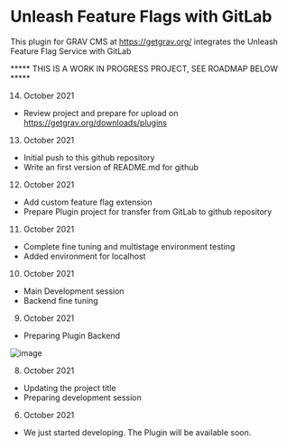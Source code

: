 # Unleash Feature Flags with GitLab
This plugin for GRAV CMS at https://getgrav.org/ integrates the Unleash Feature Flag Service with GitLab

***** THIS IS A WORK IN PROGRESS PROJECT, SEE ROADMAP BELOW *****

14. October 2021
- Review project and prepare for upload on https://getgrav.org/downloads/plugins

13. October 2021
- Initial push to this github repository
- Write an first version of README.md for github

12. October 2021
- Add custom feature flag extension
- Prepare Plugin project for transfer from GitLab to github repository

11. October 2021
- Complete fine tuning and multistage environment testing
- Added environment for localhost

10. October 2021
- Main Development session
- Backend fine tuning

09. October 2021
- Preparing Plugin Backend

![image](https://user-images.githubusercontent.com/30041108/136654709-934a6743-c063-4969-880c-879769848733.png)

08. October 2021 
- Updating the project title
- Preparing development session

06. October 2021 
- We just started developing. The Plugin will be available soon. 

